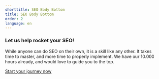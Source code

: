 ```yaml
---
shorttitle: SEO Body Bottom
title: SEO Body Bottom
order: 2
language: en
---
```

### Let us help rocket your SEO!

While anyone can do SEO on their own, it is a skill like any other. It takes time to master, and more time to properly implement. We have our 10.000 hours already, and would love to guide you to the top.

[Start your journey now](/contact/)